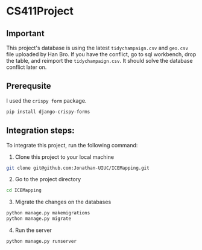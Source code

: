 # CS411Project

## Important
This project's database is using the latest ```tidychampaign.csv``` and ```geo.csv``` file uploaded by Han Bro.
If you have the conflict, go to sql workbench, drop the table, and reimport the ```tidychampaign.csv```. It should solve the database conflict later on.

## Prerequsite 

I used the ```crispy form``` package. 

``` bash
pip install django-crispy-forms
```

## Integration steps:
To integrate this project, run the following command:

1. Clone this project to your local machine

```bash 
git clone git@github.com:Jonathan-UIUC/ICEMapping.git
```

2. Go to the project directory

```bash 
cd ICEMapping
```

3. Migrate the changes on the databases

```bash 
python manage.py makemigrations
python manage.py migrate
```

4. Run the server

```bash 
python manage.py runserver
```